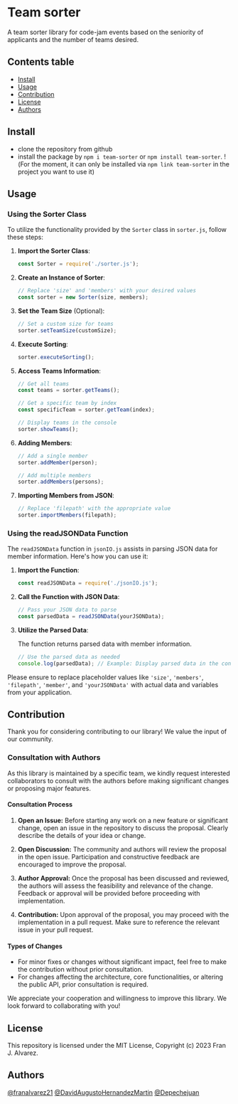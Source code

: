 # Team sorter

A team sorter library for code-jam events based on the seniority of applicants and the number of teams desired.

## Contents table

- [Install](#Install)
- [Usage](#Usage)
- [Contribution](#Contribution)
- [License](#License)
- [Authors](#Authors)

## Install

- clone the repository from github
- install the package by `npm i team-sorter` or `npm install team-sorter`. !(For the moment, it can only be installed via `npm link team-sorter` in the project you want to use it)

## Usage

### Using the Sorter Class

To utilize the functionality provided by the `Sorter` class in `sorter.js`, follow these steps:

1. **Import the Sorter Class**:

    ```javascript
    const Sorter = require('./sorter.js');
    ```

2. **Create an Instance of Sorter**:

    ```javascript
    // Replace 'size' and 'members' with your desired values
    const sorter = new Sorter(size, members);
    ```

3. **Set the Team Size** (Optional):

    ```javascript
    // Set a custom size for teams
    sorter.setTeamSize(customSize);
    ```

4. **Execute Sorting**:

    ```javascript
    sorter.executeSorting();
    ```

5. **Access Teams Information**:

    ```javascript
    // Get all teams
    const teams = sorter.getTeams();

    // Get a specific team by index
    const specificTeam = sorter.getTeam(index);

    // Display teams in the console
    sorter.showTeams();
    ```

6. **Adding Members**:

    ```javascript
    // Add a single member
    sorter.addMember(person);

    // Add multiple members
    sorter.addMembers(persons);
    ```

7. **Importing Members from JSON**:

    ```javascript
    // Replace 'filepath' with the appropriate value
    sorter.importMembers(filepath);
    ```
    

### Using the readJSONData Function

The `readJSONData` function in `jsonIO.js` assists in parsing JSON data for member information. Here's how you can use it:

1. **Import the Function**:

    ```javascript
    const readJSONData = require('./jsonIO.js');
    ```

2. **Call the Function with JSON Data**:

    ```javascript
    // Pass your JSON data to parse
    const parsedData = readJSONData(yourJSONData);
    ```

3. **Utilize the Parsed Data**:

    The function returns parsed data with member information.

    ```javascript
    // Use the parsed data as needed
    console.log(parsedData); // Example: Display parsed data in the console
    ```

Please ensure to replace placeholder values like `'size'`, `'members'`, `'filepath'`, `'member'`, and `'yourJSONData'` with actual data and variables from your application.


## Contribution

Thank you for considering contributing to our library! We value the input of our community.

### Consultation with Authors

As this library is maintained by a specific team, we kindly request interested collaborators to consult with the authors before making significant changes or proposing major features.

#### Consultation Process

1. **Open an Issue:** Before starting any work on a new feature or significant change, open an issue in the repository to discuss the proposal. Clearly describe the details of your idea or change.

2. **Open Discussion:** The community and authors will review the proposal in the open issue. Participation and constructive feedback are encouraged to improve the proposal.

3. **Author Approval:** Once the proposal has been discussed and reviewed, the authors will assess the feasibility and relevance of the change. Feedback or approval will be provided before proceeding with implementation.

4. **Contribution:** Upon approval of the proposal, you may proceed with the implementation in a pull request. Make sure to reference the relevant issue in your pull request.

#### Types of Changes

- For minor fixes or changes without significant impact, feel free to make the contribution without prior consultation.
- For changes affecting the architecture, core functionalities, or altering the public API, prior consultation is required.

We appreciate your cooperation and willingness to improve this library. We look forward to collaborating with you!


## License

This repository is licensed under the MIT License, Copyright (c) 2023 Fran J. Alvarez.

## Authors

[@franalvarez21](https://github.com/franalvarez21) [@DavidAugustoHernandezMartin](https://github.com/DavidAugustoHernandezMartin) [@Depechejuan](https://github.com/Depechejuan)

